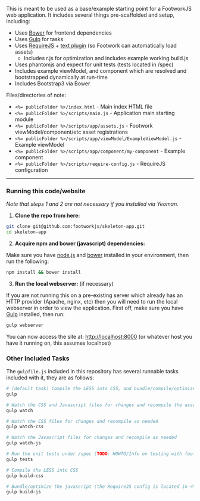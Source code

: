 This is meant to be used as a base/example starting point for a FootworkJS web application. It includes several things pre-scaffolded and setup, including:

* Uses [Bower](http://bower.io/) for frontend dependencies
* Uses [Gulp](http://gulpjs.com/) for tasks
* Uses [RequireJS](http://requirejs.org/) + [text plugin](https://github.com/requirejs/text) (so Footwork can automatically load assets)
  * Includes r.js for optimization and includes example working build.js
* Uses phantomjs and expect for unit tests (tests located in /spec)
* Includes example viewModel, and component which are resolved and bootstrapped dynamically at run-time
* Includes Bootstrap3 via Bower

Files/directories of note:

* ```<%= publicFolder %>/index.html``` - Main index HTML file
* ```<%= publicFolder %>/scripts/main.js``` - Application main starting module
* ```<%= publicFolder %>/scripts/app/assets.js``` - Footwork viewModel/component/etc asset registrations
* ```<%= publicFolder %>/scripts/app/viewModel/ExampleViewModel.js``` - Example viewModel
* ```<%= publicFolder %>/scripts/app/component/my-component``` - Example component
* ```<%= publicFolder %>/scripts/require-config.js``` - RequireJS configuration

------

### Running this code/website

*Note that steps 1 and 2 are not necessary if you installed via Yeoman.*

1) **Clone the repo from here:**

```bash
git clone git@github.com:footworkjs/skeleton-app.git
cd skeleton-app
```

2) **Acquire npm and bower (javascript) dependencies:**

Make sure you have [node.js](http://nodejs.org/) and [bower](http://bower.io/) installed in your environment, then run the following:

```bash
npm install && bower install
```

3) **Run the local webserver:** (if necessary)

If you are not running this on a pre-existing server which already has an HTTP provider (Apache, nginx, etc) then you will need to run the local webserver in order to view the application. First off, make sure you have [Gulp](http://gulpjs.com) installed, then run:

```bash
gulp webserver
```

You can now access the site at: [http://localhost:8000](http://localhost:8000) (or whatever host you have it running on, this assumes localhost)

### Other Included Tasks

The ```gulpfile.js``` included in this repository has several runnable tasks included with it, they are as follows:

```bash
# (default task) Compile the LESS into CSS, and bundle/compile/optimize the javascript
gulp
```

```bash
# Watch the CSS and Javascript files for changes and recompile the assets as needed
gulp watch

# Watch the CSS files for changes and recompile as needed
gulp watch-css

# Watch the Javascript files for changes and recompile as needed
gulp watch-js
```

```bash
# Run the unit tests under /spec (TODO: HOWTO/Info on testing with footwork)
gulp tests
```

```bash
# Compile the LESS into CSS
gulp build-css
```

```bash
# Bundle/optimize the javascript (the RequireJS config is located in <%= publicFolder %>/scripts/require-config.js)
gulp build-js
```
